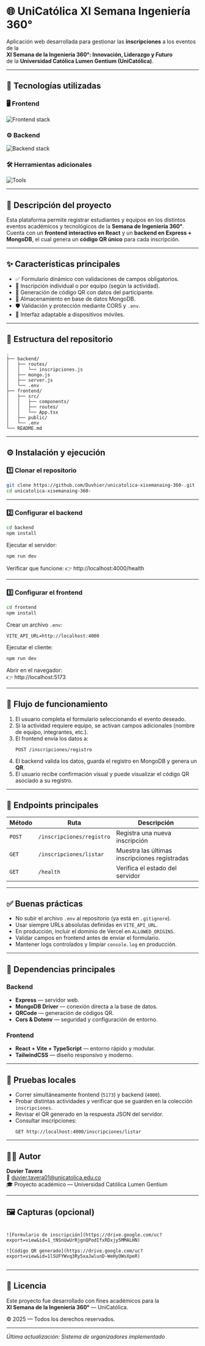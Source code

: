 # 🌐 UniCatólica XI Semana Ingeniería 360°

Aplicación web desarrollada para gestionar las **inscripciones** a los eventos de la  
**XI Semana de la Ingeniería 360°: Innovación, Liderazgo y Futuro**  
de la **Universidad Católica Lumen Gentium (UniCatólica)**.

---

## 🚀 Tecnologías utilizadas

### 🖥️ Frontend
<div align="left">
  <img src="https://skillicons.dev/icons?i=react,typescript,vite,html,css,tailwind" alt="Frontend stack" />
</div>

### ⚙️ Backend
<div align="left">
  <img src="https://skillicons.dev/icons?i=nodejs,express,mongodb,js" alt="Backend stack" />
</div>

### 🛠️ Herramientas adicionales
<div align="left">
  <img src="https://skillicons.dev/icons?i=git,github,vercel,postman,vscode" alt="Tools" />
</div>

---

## 🧭 Descripción del proyecto

Esta plataforma permite registrar estudiantes y equipos en los distintos eventos académicos y tecnológicos de la **Semana de Ingeniería 360°**.  
Cuenta con un **frontend interactivo en React** y un **backend en Express + MongoDB**, el cual genera un **código QR único** para cada inscripción.

---

## ✨ Características principales

- ✅ Formulario dinámico con validaciones de campos obligatorios.  
- 🧩 Inscripción individual o por equipo (según la actividad).  
- 🧾 Generación de código QR con datos del participante.  
- 💾 Almacenamiento en base de datos MongoDB.  
- 🛡️ Validación y protección mediante CORS y `.env`.  
- 📱 Interfaz adaptable a dispositivos móviles.  

---

## 📁 Estructura del repositorio

```
.
├── backend/
│   ├── routes/
│   │   └── inscripciones.js
│   ├── mongo.js
│   ├── server.js
│   └── .env
├── frontend/
│   ├── src/
│   │   ├── components/
│   │   ├── routes/
│   │   └── App.tsx
│   ├── public/
│   └── .env
└── README.md
```

---

## ⚙️ Instalación y ejecución

### 1️⃣ Clonar el repositorio
```bash
git clone https://github.com/Duvhier/unicatolica-xisemanaing-360-.git
cd unicatolica-xisemanaing-360-
```

---

### 2️⃣ Configurar el backend
```bash
cd backend
npm install
```

Ejecutar el servidor:
```bash
npm run dev
```

Verificar que funcione:
👉 http://localhost:4000/health

---

### 3️⃣ Configurar el frontend
```bash
cd frontend
npm install
```

Crear un archivo `.env`:
```
VITE_API_URL=http://localhost:4000
```

Ejecutar el cliente:
```bash
npm run dev
```

Abrir en el navegador:  
👉 http://localhost:5173

---

## 🔁 Flujo de funcionamiento

1. El usuario completa el formulario seleccionando el evento deseado.  
2. Si la actividad requiere equipo, se activan campos adicionales (nombre de equipo, integrantes, etc.).  
3. El frontend envía los datos a:  
   ```
   POST /inscripciones/registro
   ```
4. El backend valida los datos, guarda el registro en MongoDB y genera un **QR**.  
5. El usuario recibe confirmación visual y puede visualizar el código QR asociado a su registro.  

---

## 🧩 Endpoints principales

| Método | Ruta | Descripción |
|--------|------|--------------|
| `POST` | `/inscripciones/registro` | Registra una nueva inscripción |
| `GET`  | `/inscripciones/listar`   | Muestra las últimas inscripciones registradas |
| `GET`  | `/health`                 | Verifica el estado del servidor |

---

## ✅ Buenas prácticas

- No subir el archivo `.env` al repositorio (ya está en `.gitignore`).  
- Usar siempre URLs absolutas definidas en `VITE_API_URL`.  
- En producción, incluir el dominio de Vercel en `ALLOWED_ORIGINS`.  
- Validar campos en frontend antes de enviar el formulario.  
- Mantener logs controlados y limpiar `console.log` en producción.  

---

## 🧠 Dependencias principales

### Backend
- **Express** — servidor web.  
- **MongoDB Driver** — conexión directa a la base de datos.  
- **QRCode** — generación de códigos QR.  
- **Cors & Dotenv** — seguridad y configuración de entorno.

### Frontend
- **React + Vite + TypeScript** — entorno rápido y modular.  
- **TailwindCSS** — diseño responsivo y moderno.  

---

## 🧪 Pruebas locales

- Correr simultáneamente frontend (`5173`) y backend (`4000`).  
- Probar distintas actividades y verificar que se guarden en la colección `inscripciones`.  
- Revisar el QR generado en la respuesta JSON del servidor.  
- Consultar inscripciones:  
  ```
  GET http://localhost:4000/inscripciones/listar
  ```

---

## 🧑‍💻 Autor

**Duvier Tavera**  
📧 [duvier.tavera01@unicatolica.edu.co](mailto:duvier.tavera01@unicatolica.edu.co)  
🎓 Proyecto académico — Universidad Católica Lumen Gentium

---

## 🖼️ Capturas (opcional)

```

![Formulario de inscripción](https://drive.google.com/uc?export=view&id=1_tNSnUwUrRjgnQPodIfxRDxjy5MMALHN)

![Código QR generado](https://drive.google.com/uc?export=view&id=1lSUFYWvq3Ry5xaJwlunD-WeHyOWsXpeR)


```

---

## 🏁 Licencia

Este proyecto fue desarrollado con fines académicos para la  
**XI Semana de la Ingeniería 360°** — UniCatólica.

© 2025 — Todos los derechos reservados.

---
*Última actualización: Sistema de organizadores implementado*